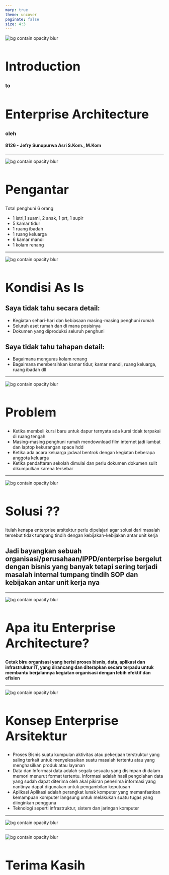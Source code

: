 ```yaml
---
marp: true
theme: uncover
paginate: false
size: 4:3
---
```

<style>
    :root {
        --color-background: #FFFFFF;
        --color-foreground: #101010;
        font-family: MesloLGS NF;
        font-size : 20px;
    }
    h1 {
        font-size : 40px;
    }

    header {
        top: 30px;
    }

    footer {
        bottom: 30px;
    }
    
</style>
![bg contain opacity blur](ueu.png)
# Introduction 
### to 
# Enterprise Architecture
### oleh
#### 8126 - Jefry Sunupurwa Asri S.Kom., M.Kom

---
![bg contain opacity blur](ueu.png)
# Pengantar 
Total penghuni 6 orang
- 1 istri,1 suami, 2 anak, 1 prt, 1 supir
- 5 kamar tidur
- 1 ruang ibadah
- 1 ruang keluarga
- 6 kamar mandi
- 1 kolam renang

---
![bg contain opacity blur](ueu.png)
# Kondisi As Is
## Saya tidak tahu secara detail:
- Kegiatan sehari-hari dan kebiasaan masing-masing penghuni rumah
- Seluruh aset rumah dan di mana posisinya
- Dokumen yang diproduksi seluruh penghuni
## Saya tidak tahu tahapan detail:
- Bagaimana menguras kolam renang
- Bagaimana membersihkan kamar tidur, kamar mandi, ruang keluarga, ruang ibadah dll

---
![bg contain opacity blur](ueu.png)
# Problem
- Ketika membeli kursi baru untuk dapur ternyata ada kursi tidak terpakai di ruang tengah
- Masing-masing penghuni rumah mendownload film internet jadi lambat dan laptop kekurangan space hdd
- Ketika ada acara keluarga jadwal bentrok dengan kegiatan beberapa anggota keluarga
- Ketika pendaftaran sekolah dimulai dan perlu dokumen dokumen sulit dikumpulkan karena tersebar

---
![bg contain opacity blur](ueu.png)

# Solusi ??
Itulah kenapa enterprise arsitektur perlu dipelajari agar solusi dari masalah tersebut tidak tumpang tindih dengan kebijakan-kebijakan antar unit kerja

## Jadi bayangkan sebuah organisasi/perusahaan/IPPD/enterprise bergelut dengan bisnis yang banyak tetapi sering terjadi masalah internal tumpang tindih SOP dan kebijakan antar unit kerja nya

---
![bg contain opacity blur](ueu.png)
# Apa itu Enterprise Architecture?
**Cetak biru organisasi yang berisi proses bisnis, data, aplikasi dan infrastruktur IT, yang dirancang dan diterapkan secara terpadu untuk membantu berjalannya kegiatan organisasi dengan lebih efektif dan efisien**

---
![bg contain opacity blur](ueu.png)
# Konsep Enterprise Arsitektur
- Proses Bisnis
suatu kumpulan aktivitas atau pekerjaan terstruktur yang saling terkait untuk menyelesaikan suatu masalah tertentu atau yang menghasilkan produk atau layanan
- Data dan Informasi
data adalah segala sesuatu yang disimpan di dalam memori menurut format tertentu. Informasi adalah hasil pengolahan data yang sudah dapat diterima oleh akal pikiran penerima informasi yang nantinya dapat digunakan untuk pengambilan keputusan
- Aplikasi
Aplikasi adalah perangkat lunak komputer yang memanfaatkan kemampuan komputer langsung untuk melakukan suatu tugas yang diinginkan pengguna
- Teknologi
seperti infrastruktur, sistem dan jaringan komputer

---
![bg contain opacity blur](ueu.png)


---
![bg contain opacity blur](ueu.png)
# Terima Kasih
